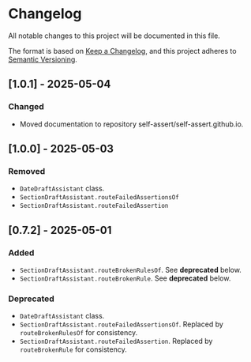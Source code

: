 # Changelog

All notable changes to this project will be documented in this file.

The format is based on [Keep a Changelog](https://keepachangelog.com/en/1.1.0/),
and this project adheres to [Semantic Versioning](https://semver.org/spec/v2.0.0.html).

<!-- ## [Unreleased] -->

## [1.0.1] - 2025-05-04

### Changed

- Moved documentation to repository self-assert/self-assert.github.io.

## [1.0.0] - 2025-05-03

### Removed

- `DateDraftAssistant` class.
- `SectionDraftAssistant.routeFailedAssertionsOf`
- `SectionDraftAssistant.routeFailedAssertion`

## [0.7.2] - 2025-05-01

### Added

- `SectionDraftAssistant.routeBrokenRulesOf`. See **deprecated** below.
- `SectionDraftAssistant.routeBrokenRule`. See **deprecated** below.

### Deprecated

- `DateDraftAssistant` class.
- `SectionDraftAssistant.routeFailedAssertionsOf`. Replaced by `routeBrokenRulesOf`
  for consistency.
- `SectionDraftAssistant.routeFailedAssertion`. Replaced by `routeBrokenRule`
  for consistency.
